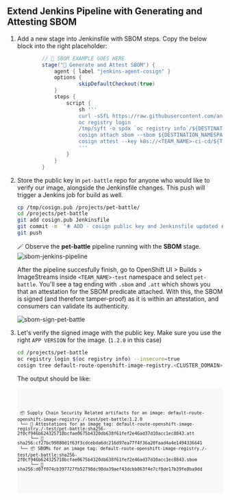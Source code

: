 ## Extend Jenkins Pipeline with Generating and Attesting SBOM

1. Add a new stage into Jenkinsfile with SBOM steps. Copy the below block into the right placeholder:

    ```groovy
            // 💸 SBOM EXAMPLE GOES HERE
            stage("💸 Generate and Attest SBOM") {
                agent { label "jenkins-agent-cosign" }           
                options {
                        skipDefaultCheckout(true)
                }
                steps {
                    script {
                        sh '''
                        curl -sSfL https://raw.githubusercontent.com/anchore/syft/main/install.sh | sh -s -- -b /tmp/
                        oc registry login
                        /tmp/syft -o spdx `oc registry info`/${DESTINATION_NAMESPACE}/${APP_NAME}:${VERSION} > ${DESTINATION_NAMESPACE}-${APP_NAME}-${VERSION}.sbom
                        cosign attach sbom --sbom ${DESTINATION_NAMESPACE}-${APP_NAME}-${VERSION}.sbom `oc registry info`/${DESTINATION_NAMESPACE}/${APP_NAME}:${VERSION}
                        cosign attest --key k8s://<TEAM_NAME>-ci-cd/${TEAM_NAME}-cosign --yes --predicate ${DESTINATION_NAMESPACE}-${APP_NAME}-${VERSION}.sbom `oc registry info`/${DESTINATION_NAMESPACE}/${APP_NAME}:${VERSION}
                        '''
                    }
                }
            }
    ```

3. Store the public key in `pet-battle` repo for anyone who would like to verify our image, alongside the Jenkinsfile changes. This push will trigger a Jenkins job for build as well.

    ```bash
    cp /tmp/cosign.pub /projects/pet-battle/
    cd /projects/pet-battle
    git add cosign.pub Jenkinsfile
    git commit -m  "⛹️ ADD - cosign public key and Jenkinsfile updated ⛹️"
    git push
    ```

    🪄 Observe the **pet-battle** pipeline running with the **SBOM** stage.
    ![sbom-jenkins-pipeline](images/sbom-jenkins-pipeline.png)

    After the pipeline succesfully finish, go to OpenShift UI > Builds > ImageStreams inside `<TEAM_NAME>-test` namespace and select `pet-battle`. You'll see a tag ending with `.sbom` and `.att` which shows you that an attestation for the SBOM predicate attached. With this, the SBOM is signed (and therefore tamper-proof) as it is within an attestation, and consumers can validate its authenticity.

    ![sbom-sign-pet-battle](images/sbom-sign-pet-battle.png)


4. Let's verify the signed image with the public key. Make sure you use the right `APP VERSION` for the image. (`1.2.0` in this case)

    ```bash
    cd /projects/pet-battle
    oc registry login $(oc registry info) --insecure=true
    cosign tree default-route-openshift-image-registry.<CLUSTER_DOMAIN>/<TEAM_NAME>-test/pet-battle:1.2.0 --allow-insecure-registry
    ```

    The output should be like:

    <div class="slider" style="background: #f7f7f7">
    <pre><code class="slide">
    <pre><code class="language-bash">
    📦 Supply Chain Security Related artifacts for an image: default-route-openshift-image-registry.<CLUSTER_DOMAIN>/<TEAM_NAME>-test/pet-battle:1.2.0
    └── 💾 Attestations for an image tag: default-route-openshift-image-registry.<CLUSTER_DOMAIN>/<TEAM_NAME>-test/pet-battle:sha256-2f0cf946b624325718bcfae0675b4320db638f61fef2e46ad37d10acc1ec8843.att
        └── 🍒 sha256:cf27bc99880d1f63f3cdcebda6dc216d97ea77f4f36a20faad4a4e1494336641
    └── 📦 SBOMs for an image tag: default-route-openshift-image-registry.<CLUSTER_DOMAIN>/<TEAM_NAME>-test/pet-battle:sha256-2f0cf946b624325718bcfae0675b4320db638f61fef2e46ad37d10acc1ec8843.sbom
        └── 🍒 sha256:d07f074cb397727fb52798dc98da39aef43dcbb863f4e7cf8de17b39fe8ba9dd
    </pre></code>
    </code></pre></div>
